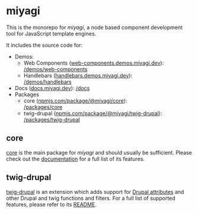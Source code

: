 # miyagi

This is the monorepo for _miyagi_, a node based component development tool for JavaScript template engines.

It includes the source code for:

- Demos:
  - Web Components ([web-components.demos.miyagi.dev](https://web-components.demos.miyagi.dev)):<br>[/demos/web-components](/demos/web-components)
  - Handlebars ([handlebars.demos.miyagi.dev](https://handlebars.demos.miyagi.dev)):<br>[/demos/handlebars](/demos/handlebars)
- Docs ([docs.miyagi.dev](https://docs.miyagi.dev)): [/docs](/docs)
- Packages
  - core ([npmjs.com/package/@miyagi/core](https://npmjs.com/package/@miyagi/core)):<br>[/packages/core](/packages/core)
  - twig-drupal ([npmjs.com/package/@miyagi/twig-drupal](https://npmjs.com/package/@miyagi/twig-drupal)):<br>[/packages/twig-drupal](/packages/twig-drupal)

## core

[core](/packages/core) is the main package for _miyagi_ and should usually be sufficient. Please check out the [documentation](https://docs.miyagi.dev) for a full list of its features.

## twig-drupal

[twig-drupal](/packages/twig-drupal) is an extension which adds support for [Drupal attributes](https://www.drupal.org/docs/8/theming-drupal-8/using-attributes-in-templates) and other Drupal and twig functions and filters. For a full list of supported features, please refer to its [README](/packages/twig-drupal/README.md).
